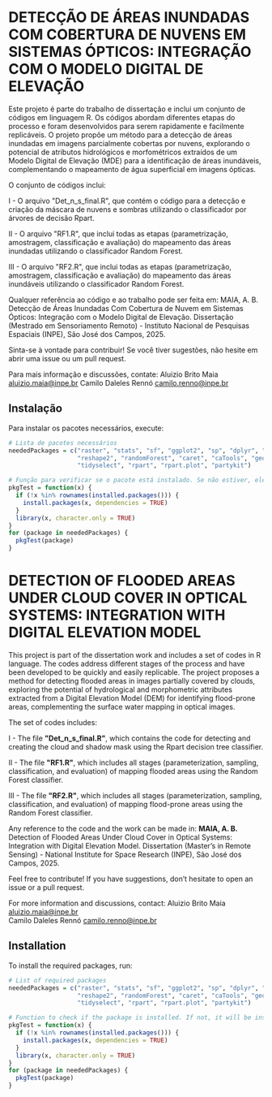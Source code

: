 # DETECÇÃO DE ÁREAS INUNDADAS COM COBERTURA DE NUVENS EM SISTEMAS ÓPTICOS: INTEGRAÇÃO COM O MODELO DIGITAL DE ELEVAÇÃO

Este projeto é parte do trabalho de dissertação e inclui um conjunto de códigos em linguagem R. Os códigos abordam diferentes etapas do processo e foram desenvolvidos para serem rapidamente e facilmente replicáveis. O projeto propõe um método para a detecção de áreas inundadas em imagens parcialmente cobertas por nuvens, explorando o potencial de atributos hidrológicos e morfométricos extraídos de um Modelo Digital de Elevação (MDE) para a identificação de áreas inundáveis, complementando o mapeamento de água superficial em imagens ópticas.

O conjunto de códigos inclui:

I - O arquivo "Det_n_s_final.R", que contém o código para a detecção e criação da máscara de nuvens e sombras utilizando o classificador por árvores de decisão Rpart.

II - O arquivo "RF1.R", que inclui todas as etapas (parametrização, amostragem, classificação e avaliação) do mapeamento das áreas inundadas utilizando o classificador Random Forest.

III - O arquivo "RF2.R", que inclui todas as etapas (parametrização, amostragem, classificação e avaliação) do mapeamento das áreas inundáveis utilizando o classificador Random Forest.

Qualquer referência ao código e ao trabalho pode ser feita em:
MAIA, A. B. Detecção de Áreas Inundadas Com Cobertura de Nuvem em Sistemas Ópticos: Integração com o Modelo Digital de Elevação. Dissertação (Mestrado em Sensoriamento Remoto) - Instituto Nacional de Pesquisas Espaciais (INPE), São José dos Campos, 2025.

Sinta-se à vontade para contribuir! Se você tiver sugestões, não hesite em abrir uma issue ou um pull request.


Para mais informação e discussões, contate:
Aluizio Brito Maia aluizio.maia@inpe.br
Camilo Daleles Rennó camilo.renno@inpe.br


## Instalação 
Para instalar os pacotes necessários, execute:

```R
# Lista de pacotes necessários
neededPackages = c("raster", "stats", "sf", "ggplot2", "sp", "dplyr", "tidyr", "ROCR",
                   "reshape2", "randomForest", "caret", "caTools", "geobr", "prettymapr", 
                   "tidyselect", "rpart", "rpart.plot", "partykit")

# Função para verificar se o pacote está instalado. Se não estiver, ele será instalado e carregado.
pkgTest = function(x) {
  if (!x %in% rownames(installed.packages())) { 
    install.packages(x, dependencies = TRUE) 
  }
  library(x, character.only = TRUE)
}
for (package in neededPackages) {
  pkgTest(package)
}
```
# DETECTION OF FLOODED AREAS UNDER CLOUD COVER IN OPTICAL SYSTEMS: INTEGRATION WITH DIGITAL ELEVATION MODEL 

This project is part of the dissertation work and includes a set of codes in R language. The codes address different stages of the process and have been developed to be quickly and easily replicable. The project proposes a method for detecting flooded areas in images partially covered by clouds, exploring the potential of hydrological and morphometric attributes extracted from a Digital Elevation Model (DEM) for identifying flood-prone areas, complementing the surface water mapping in optical images.

The set of codes includes:

I - The file **"Det_n_s_final.R"**, which contains the code for detecting and creating the cloud and shadow mask using the Rpart decision tree classifier.

II - The file **"RF1.R"**, which includes all stages (parameterization, sampling, classification, and evaluation) of mapping flooded areas using the Random Forest classifier.

III - The file **"RF2.R"**, which includes all stages (parameterization, sampling, classification, and evaluation) of mapping flood-prone areas using the Random Forest classifier.

Any reference to the code and the work can be made in:
**MAIA, A. B.** Detection of Flooded Areas Under Cloud Cover in Optical Systems: Integration with Digital Elevation Model. Dissertation (Master’s in Remote Sensing) - National Institute for Space Research (INPE), São José dos Campos, 2025.

Feel free to contribute! If you have suggestions, don’t hesitate to open an issue or a pull request.

For more information and discussions, contact:
Aluizio Brito Maia aluizio.maia@inpe.br  
Camilo Daleles Rennó camilo.renno@inpe.br  

## Installation 
To install the required packages, run:

```R
# List of required packages
neededPackages = c("raster", "stats", "sf", "ggplot2", "sp", "dplyr", "tidyr", "ROCR",
                   "reshape2", "randomForest", "caret", "caTools", "geobr", "prettymapr", 
                   "tidyselect", "rpart", "rpart.plot", "partykit")

# Function to check if the package is installed. If not, it will be installed and loaded.
pkgTest = function(x) {
  if (!x %in% rownames(installed.packages())) { 
    install.packages(x, dependencies = TRUE) 
  }
  library(x, character.only = TRUE)
}
for (package in neededPackages) {
  pkgTest(package)
}




